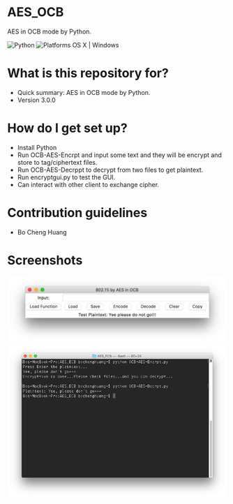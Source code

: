 # AES_OCB

AES in OCB mode by Python.

![Python](https://img.shields.io/badge/Python-2.7-orange.svg)
![Platforms OS X | Windows](https://img.shields.io/badge/Platforms-%20OS%20%20%7C%20Windows%20%7C%20Linux-lightgray.svg)

# What is this repository for? ###

* Quick summary: AES in OCB mode by Python.
* Version 3.0.0

# How do I get set up? ###

* Install Python
* Run OCB-AES-Encrpt and input some text and they will be encrypt and store to tag/ciphertext files.
* Run OCB-AES-Decrppt to decrypt from two files to get plaintext.
* Run encryptgui.py to test the GUI.
* Can interact with other client to exchange cipher.


# Contribution guidelines ###
* Bo Cheng Huang

# Screenshots
![alt tag](https://github.com/BoChengHuang/AES_OCB/blob/master/Screenshots/Screenshot_load.png?raw=true)
![alt tag](https://github.com/BoChengHuang/AES_OCB/blob/master/Screenshots/Screenshot_terminal.png?raw=true)
